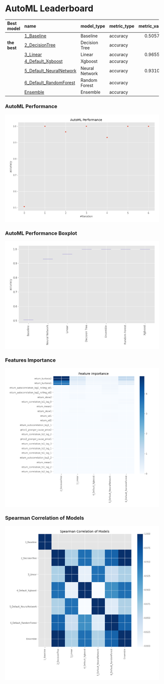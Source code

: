# AutoML Leaderboard

| Best model   | name                                                         | model_type     | metric_type   |   metric_value |   train_time |
|:-------------|:-------------------------------------------------------------|:---------------|:--------------|---------------:|-------------:|
|              | [1_Baseline](1_Baseline/README.md)                           | Baseline       | accuracy      |       0.505747 |         2.65 |
| **the best** | [2_DecisionTree](2_DecisionTree/README.md)                   | Decision Tree  | accuracy      |       1        |         5.89 |
|              | [3_Linear](3_Linear/README.md)                               | Linear         | accuracy      |       0.965517 |         7.39 |
|              | [4_Default_Xgboost](4_Default_Xgboost/README.md)             | Xgboost        | accuracy      |       1        |         6.11 |
|              | [5_Default_NeuralNetwork](5_Default_NeuralNetwork/README.md) | Neural Network | accuracy      |       0.931034 |         4.36 |
|              | [6_Default_RandomForest](6_Default_RandomForest/README.md)   | Random Forest  | accuracy      |       1        |         8.31 |
|              | [Ensemble](Ensemble/README.md)                               | Ensemble       | accuracy      |       1        |         0.19 |

### AutoML Performance
![AutoML Performance](ldb_performance.png)

### AutoML Performance Boxplot
![AutoML Performance Boxplot](ldb_performance_boxplot.png)

### Features Importance
![features importance across models](features_heatmap.png)



### Spearman Correlation of Models
![models spearman correlation](correlation_heatmap.png)

